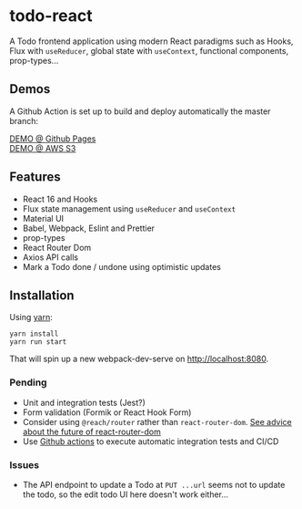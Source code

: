 # todo-react

A Todo frontend application using modern React paradigms such as Hooks, Flux with `useReducer`, global state with `useContext`, functional components, prop-types...

## Demos

A Github Action is set up to build and deploy automatically the master branch:

[DEMO @ Github Pages](https://raultruco.github.io/todo-react/)  
[DEMO @ AWS S3](http://raultruco-todo-react.s3-website.eu-west-2.amazonaws.com/)

## Features

- React 16 and Hooks
- Flux state management using `useReducer` and `useContext`
- Material UI
- Babel, Webpack, Eslint and Prettier
- prop-types
- React Router Dom
- Axios API calls
- Mark a Todo done / undone using optimistic updates

## Installation

Using [yarn](https://yarnpkg.com):

```
yarn install
yarn run start
```

That will spin up a new webpack-dev-serve on [http://localhost:8080](http://localhost:8080).

### Pending

- Unit and integration tests (Jest?)
- Form validation (Formik or React Hook Form)
- Consider using `@reach/router` rather than `react-router-dom`. [See advice about the future of react-router-dom](https://reacttraining.com/blog/reach-react-router-future/)
- Use [Github actions](https://github.com/features/actions) to execute automatic integration tests and CI/CD

### Issues

- The API endpoint to update a Todo at `PUT ...url` seems not to update the todo, so the edit todo UI here doesn't work either...
